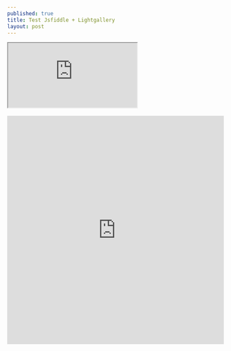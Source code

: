 ```yaml
---
published: true
title: Test Jsfiddle + Lightgallery
layout: post
---
```

<div class="intrinsic-container">
<iframe src="https://jsfiddle.net/qwzxc129/yfyr0j6m/embedded/result,html,js,css/dark/" allowfullscreen></iframe></div>
<br>
<div class="intrinsic-container">
<iframe src="https://codepen.io/qwzxc129/embed/kXjXkE/?theme-id=dark&default-tab=result&embed-version=2" frameborder='no'  scrolling='no' allowtransparency='true' allowfullscreen='true' style='width: 100%;' height='530'></iframe></div>
